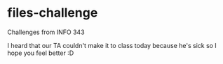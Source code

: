 files-challenge
===============

Challenges from INFO 343

I heard that our TA couldn't make it to class today because he's sick so I hope you feel better :D
